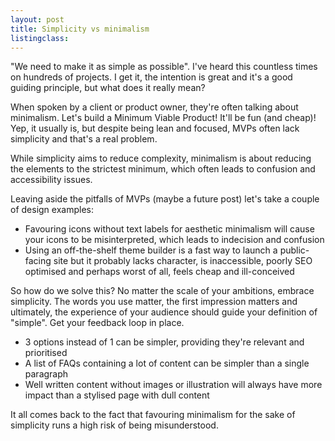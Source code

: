```yaml
---
layout: post
title: Simplicity vs minimalism
listingclass: 
---
```


"We need to make it as simple as possible". I've heard this countless times on hundreds of projects. I get it, the intention is great and it's a good guiding principle, but what does it really mean?

When spoken by a client or product owner, they're often talking about minimalism. Let's build a Minimum Viable Product! It'll be fun (and cheap)! Yep, it usually is, but despite being lean and focused, MVPs often lack simplicity and that's a real problem.

While simplicity aims to reduce complexity, minimalism is about reducing the elements to the strictest minimum, which often leads to confusion and accessibility issues.

Leaving aside the pitfalls of MVPs (maybe a future post) let's take a couple of design examples:

* Favouring icons without text labels for aesthetic minimalism will cause your icons to be misinterpreted, which leads to indecision and confusion
* Using an off-the-shelf theme builder is a fast way to launch a public-facing site but it probably lacks character, is inaccessible, poorly SEO optimised and perhaps worst of all, feels cheap and ill-conceived

So how do we solve this? No matter the scale of your ambitions, embrace simplicity. The words you use matter, the first impression matters and ultimately, the experience of your audience should guide your definition of "simple". Get your feedback loop in place.

* 3 options instead of 1 can be simpler, providing they're relevant and prioritised
* A list of FAQs containing a lot of content can be simpler than a single paragraph
* Well written content without images or illustration will always have more impact than a stylised page with dull content

It all comes back to the fact that favouring minimalism for the sake of simplicity runs a high risk of being misunderstood.
